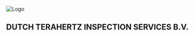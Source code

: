 ![Logo](https://user-images.githubusercontent.com/113699308/190699181-fbde097a-2f69-45a3-98fb-54046aa1d1ab.png)

 ## DUTCH TERAHERTZ INSPECTION SERVICES B.V. 


